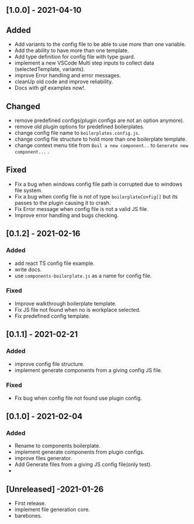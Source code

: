 ## [1.0.0] - 2021-04-10
## Added
- Add variants to the config file to be able to use more than one variable.
- Add the ability to have more than one template.
- Add type definition for config file with type guard.
- implement a new VSCode Multi step inputs to collect data (selectedTemplate, variants).
- improve Error handling and error messages.
- cleanUp old code and improve reliability.
- Docs with gif examples now!.
## Changed  
- remove predefined configs(plugin configs are not an option anymore).
- remove old plugin options for predefined boilerplates.
- change config file name to `boilerplates.config.js`.
- change config file structure to hold more than one boilerplate template.
- change context menu title from `Boil a new component..` to `Generate new component...` .
## Fixed
- Fix a bug when windows config file path is corrupted due to windows file system.
- Fix a bug when config file is not of type `boilerplateConfig[]` but its passes to the plugin causing it to crash.
- Fix Error message when config file is not a valid JS file.
- Improve error handling and bugs checking.
## [0.1.2] - 2021-02-16
### Added
- add react TS config file example.
- write docs.
- use `components-boilerplate.js` as a name for config file.
### Fixed
- Improve walkthrough boilerplate template.
- Fix JS file not found when no is workplace selected.
- Fix predefined config template. 
## [0.1.1] - 2021-02-21
### Added
- improve config file structure.
- implement generate components from a giving config JS file.
### Fixed
- Fix bug when config file not found use plugin config.

## [0.1.0] - 2021-02-04
### Added
- Rename to components boilerplate.
- implement generate components from plugin configs.
- improve files generator.
- Add Generate files from a giving JS config file(only test).
- 
## [Unreleased] -2021-01-26
- First release.
- implement file generation core.
- barebones.
